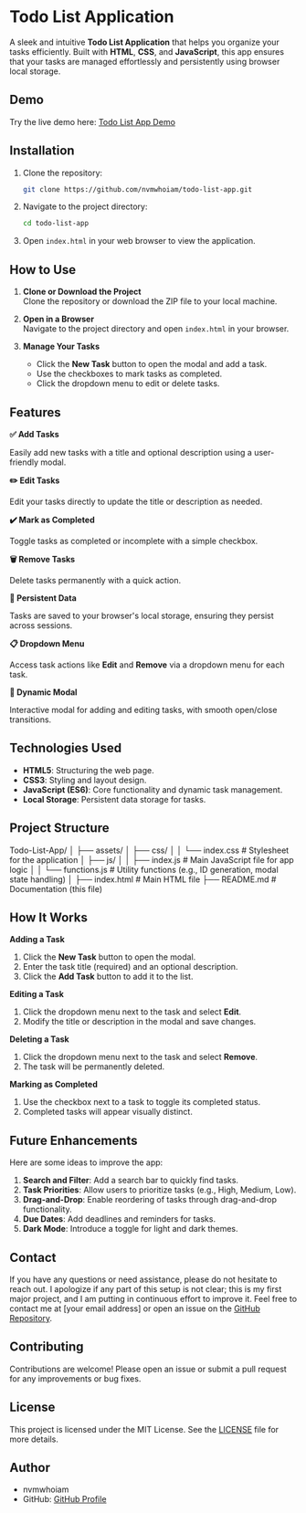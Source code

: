 # Todo List Application

A sleek and intuitive **Todo List Application** that helps you organize your tasks efficiently. Built with **HTML**, **CSS**, and **JavaScript**, this app ensures that your tasks are managed effortlessly and persistently using browser local storage.

## Demo

Try the live demo here: [Todo List App Demo](https://lynqis.io/demo/todo-list-app/)

## Installation

1. Clone the repository:
   ```bash
   git clone https://github.com/nvmwhoiam/todo-list-app.git
   ```
2. Navigate to the project directory:
   ```bash
   cd todo-list-app
   ```
3. Open `index.html` in your web browser to view the application.

## How to Use

1. **Clone or Download the Project**  
   Clone the repository or download the ZIP file to your local machine.

2. **Open in a Browser**  
   Navigate to the project directory and open `index.html` in your browser.

3. **Manage Your Tasks**
   - Click the **New Task** button to open the modal and add a task.
   - Use the checkboxes to mark tasks as completed.
   - Click the dropdown menu to edit or delete tasks.

## Features

**✅ Add Tasks**

Easily add new tasks with a title and optional description using a user-friendly modal.

**✏️ Edit Tasks**

Edit your tasks directly to update the title or description as needed.

**✔️ Mark as Completed**

Toggle tasks as completed or incomplete with a simple checkbox.

**🗑️ Remove Tasks**

Delete tasks permanently with a quick action.

**💾 Persistent Data**

Tasks are saved to your browser's local storage, ensuring they persist across sessions.

**📋 Dropdown Menu**

Access task actions like **Edit** and **Remove** via a dropdown menu for each task.

**🔄 Dynamic Modal**

Interactive modal for adding and editing tasks, with smooth open/close transitions.

## Technologies Used

- **HTML5**: Structuring the web page.
- **CSS3**: Styling and layout design.
- **JavaScript (ES6)**: Core functionality and dynamic task management.
- **Local Storage**: Persistent data storage for tasks.

## Project Structure

Todo-List-App/
│
├── assets/
│ ├── css/
│ │ └── index.css # Stylesheet for the application
│ ├── js/
│ │ ├── index.js # Main JavaScript file for app logic
│ │ └── functions.js # Utility functions (e.g., ID generation, modal state handling)
│
├── index.html # Main HTML file
├── README.md # Documentation (this file)

## How It Works

**Adding a Task**

1. Click the **New Task** button to open the modal.
2. Enter the task title (required) and an optional description.
3. Click the **Add Task** button to add it to the list.

**Editing a Task**

1. Click the dropdown menu next to the task and select **Edit**.
2. Modify the title or description in the modal and save changes.

**Deleting a Task**

1. Click the dropdown menu next to the task and select **Remove**.
2. The task will be permanently deleted.

**Marking as Completed**

1. Use the checkbox next to a task to toggle its completed status.
2. Completed tasks will appear visually distinct.

## Future Enhancements

Here are some ideas to improve the app:

1. **Search and Filter**: Add a search bar to quickly find tasks.
2. **Task Priorities**: Allow users to prioritize tasks (e.g., High, Medium, Low).
3. **Drag-and-Drop**: Enable reordering of tasks through drag-and-drop functionality.
4. **Due Dates**: Add deadlines and reminders for tasks.
5. **Dark Mode**: Introduce a toggle for light and dark themes.

## Contact

If you have any questions or need assistance, please do not hesitate to reach out. I apologize if any part of this setup is not clear; this is my first major project, and I am putting in continuous effort to improve it. Feel free to contact me at [your email address] or open an issue on the [GitHub Repository](https://github.com/nvmwhoiam/todo-list-app).

## Contributing

Contributions are welcome! Please open an issue or submit a pull request for any improvements or bug fixes.

## License

This project is licensed under the MIT License. See the [LICENSE](LICENSE) file for more details.

## Author

- nvmwhoiam
- GitHub: [GitHub Profile](https://github.com/nvmwhoiam/)
